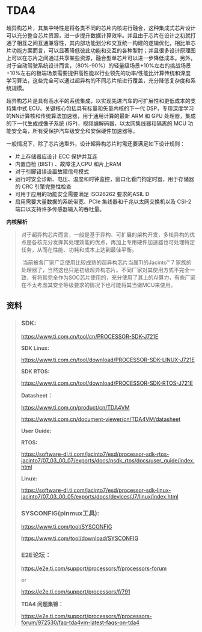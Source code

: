 # TDA4





​		超异构芯片，其集中特性是将各类不同的芯片内核进行融合，这种集成式芯片设计可以充分整合芯片资源，进一步提升数据计算效率。并且由于芯片在设计之初就打通了相互之间互通兼容性，其内部功能划分和交互统一构建的逻辑优化，相比单芯片功能方案而言，可以显著降低彼此功能和交互的各种掣肘；并且很多设计原理图上可以在芯片之间通过共享某些资源，融合型单芯片可以进一步降低成本。另外，对于自动驾驶系统设计而言，（80%-90%）的轻量级场景+10%左右的挑战场景+10%左右的极端场景需要提供高性能以行业领先的功率/性能比计算传统和深度学习算法，这些完全可以通过超异构的不同芯片核进行覆盖，充分降低复杂度和系统规模。

​		超异构芯片是具有高水平的系统集成，以实现先进汽车的可扩展性和更低成本的支持集中式 ECU。关键核心包括具有标量和矢量内核的下一代 DSP，专用深度学习的NN计算核和传统算法加速器，用于通用计算的最新 ARM 和 GPU 处理器，集成的下一代生成成像子系统 (ISP)，视频编解码器，以太网集线器和隔离的 MCU 功能安全岛，所有受保护汽车级安全和安保硬件加速器等。

一般情况下，除了芯片选型外，设计超异构芯片时需还要满足如下设计规则：

- 片上存储器应设计 ECC 保护并互连
- 内置自检 (BIST) 、故障注入CPU 和片上RAM
- 对于引脚错误设置故障信号模式
- 运行时安全诊断、电压、温度和时钟监控，窗口化看门狗定时器，用于存储器的 CRC 引擎完整性检查
- 可用于应用的功能安全需要满足 ISO26262 要求的ASIL D
- 启用需要大量数据的系统带宽、PCIe 集线器和千兆以太网交换机以及 CSI-2 端口以支持许多传感器输入的吞吐量。



**内核解析**

> ​		对于超异构芯片而言，一般是基于异构、可扩展的架构开发，多核异构的优点是各核充分发挥其处理效能的优点，再加上专用硬件加速器也可处理特定任务，从而在性能、功耗和成本上达到最佳平衡。
>
> ​		当前被各厂家广泛使用比较成熟的超异构芯片当属TI的Jacinto™ 7 家族的处理器了，当然这也只是初级超异构芯片。不同厂家对其使用方式不完全一致，有将其完全作为SOC芯片使用的，充分使用了其上的AI算力，有些厂家在不太考虑其安全等级要求的情况下也可能将其当做MCU来使用。



















## 资料

> ### SDK:
>
> https://www.ti.com.cn/tool/cn/PROCESSOR-SDK-J721E
>
> **SDK Linux:**
>
> https://www.ti.com.cn/tool/download/PROCESSOR-SDK-LINUX-J721E
>
> **SDK RTOS:**
>
> https://www.ti.com.cn/tool/download/PROCESSOR-SDK-RTOS-J721E
>
> **Datasheet：**
>
> https://www.ti.com.cn/product/cn/TDA4VM
>
> https://www.ti.com.cn/document-viewer/cn/TDA4VM/datasheet
>
> **User Guide:**
>
> **RTOS:**
>
> https://software-dl.ti.com/jacinto7/esd/processor-sdk-rtos-jacinto7/07_03_00_07/exports/docs/psdk_rtos/docs/user_guide/index.html
>
> **Linux:**
>
> https://software-dl.ti.com/jacinto7/esd/processor-sdk-linux-jacinto7/07_03_00_05/exports/docs/devices/J7/linux/index.html
>
> ### SYSCONFIG(pinmux工具):
>
> https://www.ti.com/tool/SYSCONFIG
>
> https://www.ti.com/tool/download/SYSCONFIG
>
> ### E2E论坛：
>
> https://e2e.ti.com/support/processors/f/processors-forum
>
> or
>
> https://e2e.ti.com/support/processors/f/791
>
> **TDA4 问题集锦：**
>
> https://e2e.ti.com/support/processors/f/processors-forum/972530/faq-tda4vm-latest-faqs-on-tda4